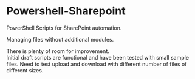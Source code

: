 # Powershell-Sharepoint
PowerShell Scripts for SharePoint automation.

Managing files without additional modules.

There is plenty of room for improvement.  
Initial draft scripts are functional and have been tested with small sample files.
Need to test upload and download with different number of files of different sizes.
